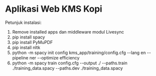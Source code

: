 # Aplikasi Web KMS Kopi

Petunjuk instalasi:

1. Remove installed apps dan middleware modul Livesync
2. pip install spacy
3. pip install PyMuPDF
4. pip install nltk
5. python -m spacy init config kms_app/training/config.cfg --lang en --pipeline ner --optimize efficiency
6. python -m spacy train config.cfg --output ./ --paths.train ./training_data.spacy --paths.dev ./training_data.spacy
